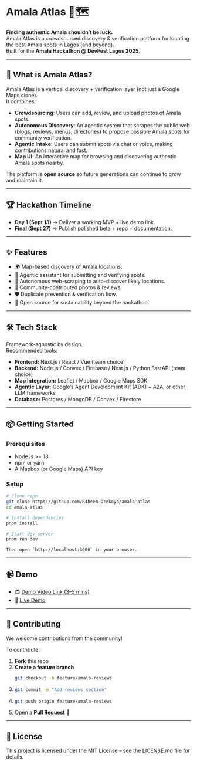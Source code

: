 # Amala Atlas 🍲🗺️

**Finding authentic Amala shouldn’t be luck.**  
Amala Atlas is a crowdsourced discovery & verification platform for locating the best Amala spots in Lagos (and beyond).  
Built for the **Amala Hackathon @ DevFest Lagos 2025**.

---

## 🚀 What is Amala Atlas?
Amala Atlas is a vertical discovery + verification layer (not just a Google Maps clone).  
It combines:
- **Crowdsourcing**: Users can add, review, and upload photos of Amala spots.  
- **Autonomous Discovery**: An agentic system that scrapes the public web (blogs, reviews, menus, directories) to propose possible Amala spots for community verification.  
- **Agentic Intake**: Users can submit spots via chat or voice, making contributions natural and fast.  
- **Map UI**: An interactive map for browsing and discovering authentic Amala spots nearby.  

The platform is **open source** so future generations can continue to grow and maintain it.

---

## 🏆 Hackathon Timeline
- **Day 1 (Sept 13)** → Deliver a working MVP + live demo link.  
- **Final (Sept 27)** → Publish polished beta + repo + documentation.  

---

## ✨ Features
- 🌍 Map-based discovery of Amala locations.  
- 🤖 Agentic assistant for submitting and verifying spots.  
- 🔎 Autonomous web-scraping to auto-discover likely locations.  
- 📸 Community-contributed photos & reviews.  
- 🛡️ Duplicate prevention & verification flow.  
- 📖 Open source for sustainability beyond the hackathon.  

---

## 🛠️ Tech Stack
Framework-agnostic by design.  
Recommended tools:  
- **Frontend:** Next.js / React / Vue (team choice)  
- **Backend:** Node.js / Convex / Firebase / Nest.js / Python FastAPI (team choice)  
- **Map Integration:** Leaflet / Mapbox / Google Maps SDK  
- **Agentic Layer:** Google’s Agent Development Kit (ADK) + A2A, or other LLM frameworks  
- **Database:** Postgres / MongoDB / Convex / Firestore  

---

## 📦 Getting Started

### Prerequisites
- Node.js >= 18
- npm or yarn
- A Mapbox (or Google Maps) API key

### Setup
```bash
# Clone repo
git clone https://github.com/R4heem-Orekoya/amala-atlas
cd amala-atlas

# Install dependencies
pnpm install

# Start dev server
pnpm run dev

Then open `http://localhost:3000` in your browser.
```

---

## 📹 Demo

- 📺 [Demo Video Link (3–5 mins)](https://youtu.be/placeholder)  
- 🔗 [Live Demo](https://amala-atlas.vercel.app)  

---

## 🤝 Contributing

We welcome contributions from the community!  

To contribute:  

1. **Fork** this repo  
2. **Create a feature branch**  
   ```bash
   git checkout -b feature/amala-reviews
3. ```bash
   git commit -m "Add reviews section"
4. ```bash
   git push origin feature/amala-reviews
5. Open a **Pull Request** 🚀

---

## 📜 License

This project is licensed under the MIT License – see the [LICENSE.md](https://github.com/R4heem-Orekoya/amala-atlas/blob/main/LICENSE.md) file for details.